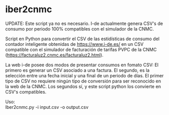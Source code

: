 # iber2cnmc
UPDATE: Este script ya no es necesario. I-de actualmente genera CSV's de consumo por periodo 100% compatibles con el simulador de la CNMC.
  
Script en Python para convertir el CSV de las estidísticas de consumo del contador inteligente obtenidas de https://www.i-de.es/ en un CSV compatible con el simulador de facturación de tarifas PVPC de la CNMC (https://facturaluz2.cnmc.es/facturaluz2.html).   

La web i-de posee dos modos de presentar consumos en fomato CSV: El primero es generar un CSV asociado a una factura. El segundo, es la selección entre una fecha inicial y una final de un periodo de días. El primer tipo de CSV no requiere ningún tipo de conversión para ser reconocido en la web de la CNMC. Los segundos sí, y este script python los convierte en CSV's compatibles.
  
Uso:  
Iber2cnmc.py -i input.csv -o output.csv
